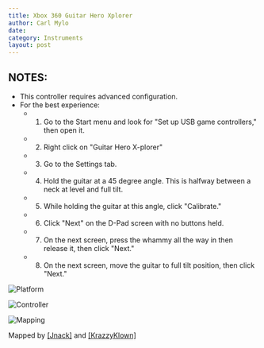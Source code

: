 ```yaml
---
title: Xbox 360 Guitar Hero Xplorer
author: Carl Mylo
date: 
category: Instruments
layout: post
---
```


## NOTES:

* This controller requires advanced configuration.
* For the best experience:
	* 1. Go to the Start menu and look for "Set up USB game controllers," then open it.
	* 2. Right click on "Guitar Hero X-plorer"
	* 3. Go to the Settings tab.
	* 4. Hold the guitar at a 45 degree angle. This is halfway between a neck at level and full tilt.
	* 5. While holding the guitar at this angle, click "Calibrate."
	* 6. Click "Next" on the D-Pad screen with no buttons held.
	* 7. On the next screen, press the whammy all the way in then release it, then click "Next."
	* 8. On the next screen, move the guitar to full tilt position, then click "Next."


![Platform](https://raw.githubusercontent.com/hmxmilohax/rb3-pc/main/assets/images/instruments/360.png "Platform") 

![Controller](https://raw.githubusercontent.com/hmxmilohax/rb3-pc/main/assets/images/instruments/xplorercontroller.png "Controller") 

![Mapping](https://raw.githubusercontent.com/hmxmilohax/rb3-pc/main/assets/images/instruments/360xplorermapping.png "Mapping") 

Mapped by [[Jnack]](https://www.youtube.com/@jnackmclain) and [[KrazzyKlown]](https://www.youtube.com/@KrazzyKlown)